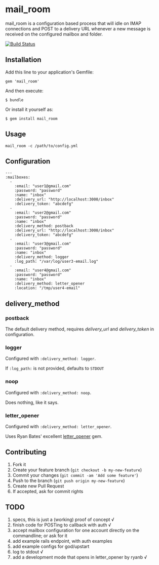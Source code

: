 # mail_room #

mail_room is a configuration based process that will idle on IMAP connections and POST to a delivery URL whenever a new message is received on the configured mailbox and folder.

[![Build Status](https://travis-ci.org/tpitale/mail_room.png?branch=master)](https://travis-ci.org/tpitale/mail_room)

## Installation ##

Add this line to your application's Gemfile:

    gem 'mail_room'

And then execute:

    $ bundle

Or install it yourself as:

    $ gem install mail_room

## Usage ##

    mail_room -c /path/to/config.yml

## Configuration ##

    ---
    :mailboxes:
      -
        :email: "user1@gmail.com"
        :password: "password"
        :name: "inbox"
        :delivery_url: "http://localhost:3000/inbox"
        :delivery_token: "abcdefg"
      -
        :email: "user2@gmail.com"
        :password: "password"
        :name: "inbox"
        :delivery_method: postback
        :delivery_url: "http://localhost:3000/inbox"
        :delivery_token: "abcdefg"
      -
        :email: "user3@gmail.com"
        :password: "password"
        :name: "inbox"
        :delivery_method: logger
        :log_path: "/var/log/user3-email.log"
      -
        :email: "user4@gmail.com"
        :password: "password"
        :name: "inbox"
        :delivery_method: letter_opener
        :location: "/tmp/user4-email"

## delivery_method ##

### postback ###

The default delivery method, requires _delivery_url_ and _delivery_token_ in configuration.

### logger ###

Configured with `:delivery_method: logger`.

If `:log_path:` is not provided, defaults to `STDOUT`

### noop ###

Configured with `:delivery_method: noop`.

Does nothing, like it says.

### letter_opener ###

Configured with `:delivery_method: letter_opener`.

Uses Ryan Bates' excellent [letter_opener](https://github.com/ryanb/letter_opener) gem.

## Contributing ##

1. Fork it
2. Create your feature branch (`git checkout -b my-new-feature`)
3. Commit your changes (`git commit -am 'Add some feature'`)
4. Push to the branch (`git push origin my-new-feature`)
5. Create new Pull Request
6. If accepted, ask for commit rights

## TODO ##

1. specs, this is just a (working) proof of concept √
2. finish code for POSTing to callback with auth √
3. accept mailbox configuration for one account directly on the commandline; or ask for it
4. add example rails endpoint, with auth examples
5. add example configs for god/upstart
6. log to stdout √
7. add a development mode that opens in letter_opener by ryanb √
